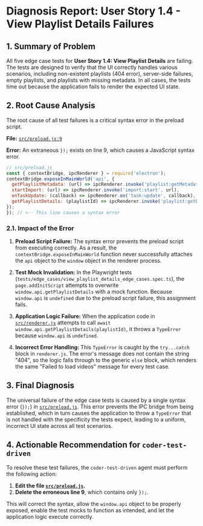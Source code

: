 # Diagnosis Report: User Story 1.4 - View Playlist Details Failures

## 1. Summary of Problem

All five edge case tests for **User Story 1.4: View Playlist Details** are failing. The tests are designed to verify that the UI correctly handles various scenarios, including non-existent playlists (404 error), server-side failures, empty playlists, and playlists with missing metadata. In all cases, the tests time out because the application fails to render the expected UI state.

## 2. Root Cause Analysis

The root cause of all test failures is a critical syntax error in the preload script.

**File:** [`src/preload.js:9`](src/preload.js:9)

**Error:** An extraneous `});` exists on line 9, which causes a JavaScript syntax error.

```javascript
// src/preload.js
const { contextBridge, ipcRenderer } = require('electron');
contextBridge.exposeInMainWorld('api', {
  getPlaylistMetadata: (url) => ipcRenderer.invoke('playlist:getMetadata', url),
  startImport: (url) => ipcRenderer.invoke('import:start', url),
  onTaskUpdate: (callback) => ipcRenderer.on('task:update', callback),
  getPlaylistDetails: (playlistId) => ipcRenderer.invoke('playlist:getDetails', playlistId),
});
}); // <-- This line causes a syntax error
```

### 2.1. Impact of the Error

1.  **Preload Script Failure:** The syntax error prevents the preload script from executing correctly. As a result, the `contextBridge.exposeInMainWorld` function never successfully attaches the `api` object to the `window` object in the renderer process.

2.  **Test Mock Invalidation:** In the Playwright tests (`tests/edge_cases/view_playlist_details_edge_cases.spec.ts`), the `page.addInitScript` attempts to overwrite `window.api.getPlaylistDetails` with a mock function. Because `window.api` is `undefined` due to the preload script failure, this assignment fails.

3.  **Application Logic Failure:** When the application code in [`src/renderer.js`](src/renderer.js) attempts to call `await window.api.getPlaylistDetails(playlistId)`, it throws a `TypeError` because `window.api` is `undefined`.

4.  **Incorrect Error Handling:** This `TypeError` is caught by the `try...catch` block in `renderer.js`. The error's message does not contain the string "404", so the logic falls through to the generic `else` block, which renders the same "Failed to load videos" message for every test case.

## 3. Final Diagnosis

The universal failure of the edge case tests is caused by a single syntax error (`});`) in [`src/preload.js`](src/preload.js). This error prevents the IPC bridge from being established, which in turn causes the application to throw a `TypeError` that is not handled with the specificity the tests expect, leading to a uniform, incorrect UI state across all test scenarios.

## 4. Actionable Recommendation for `coder-test-driven`

To resolve these test failures, the `coder-test-driven` agent must perform the following action:

1.  **Edit the file [`src/preload.js`](src/preload.js).**
2.  **Delete the erroneous line 9**, which contains only `});`.

This will correct the syntax, allow the `window.api` object to be properly exposed, enable the test mocks to function as intended, and let the application logic execute correctly.